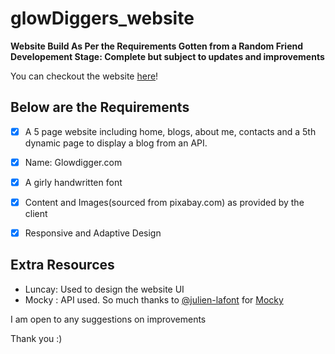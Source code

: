 # glowDiggers_website

**Website Build As Per the Requirements Gotten from a Random Friend**
**Developement Stage: Complete but subject to updates and improvements**

You can checkout the website [here](https://ryankoech.github.io/glowDiggers_website/index.html)!


## Below are the Requirements

  - [x] A 5 page website including home, blogs, about me, contacts and a 5th dynamic page to display a blog from an API.
  - [x] Name: Glowdigger.com
  - [x] A girly handwritten font
  - [x] Content and Images(sourced from pixabay.com) as provided by the client
  - [x] Responsive and Adaptive Design


## Extra Resources
  - Luncay: Used to design the website UI
  - Mocky : API used. So much thanks to [@julien-lafont](https://github.com/julien-lafont) for [Mocky](https://designer.mocky.io/)

I am open to any suggestions on improvements

Thank you :)
  

  

